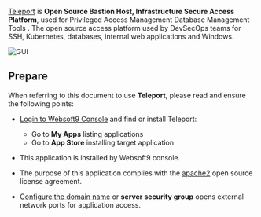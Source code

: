 [Teleport](https://goteleport.com/) is **Open Source Bastion  Host, Infrastructure Secure Access Platform**, used for Privileged Access Management Database Management Tools . The open source access platform used by DevSecOps teams for SSH, Kubernetes, databases, internal web applications and Windows.


![GUI](https://libs.websoft9.com/Websoft9/DocsPicture/zh/teleport/teleport-gui-websoft9.png)


## Prepare

When referring to this document to use **Teleport**, please read and ensure the following points:

- [Login to Websoft9 Console](./login-console) and find or install Teleport:
  - Go to **My Apps** listing applications 
  - Go to **App Store** installing target application

- This application is installed by Websoft9 console.


- The purpose of this application complies with the [apache2](https://opensource.org/licenses/Apache-2.0) open source license agreement.


- [Configure the domain name](./domain-set) or **server security group** opens external network ports for application access.